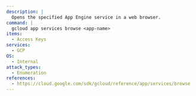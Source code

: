 ```yaml
---
description: |
  Opens the specified App Engine service in a web browser.
command: |
  gcloud app services browse <app-name>
items:
  - Access Keys
services:
  - GCP
OS:
  - Internal
attack_types:
  - Enumeration
references:
  - https://cloud.google.com/sdk/gcloud/reference/app/services/browse
---
```

